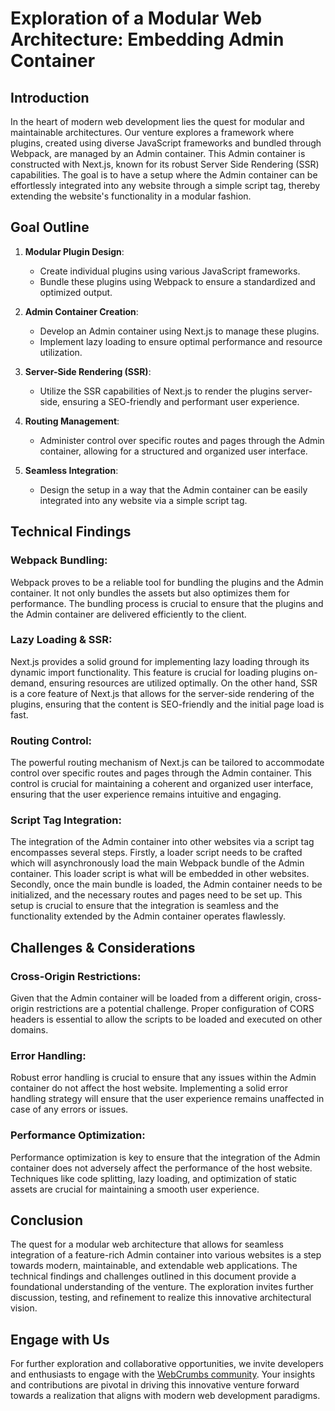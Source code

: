 # Exploration of a Modular Web Architecture: Embedding Admin Container

## Introduction

In the heart of modern web development lies the quest for modular and maintainable architectures. Our venture explores a framework where plugins, created using diverse JavaScript frameworks and bundled through Webpack, are managed by an Admin container. This Admin container is constructed with Next.js, known for its robust Server Side Rendering (SSR) capabilities. The goal is to have a setup where the Admin container can be effortlessly integrated into any website through a simple script tag, thereby extending the website's functionality in a modular fashion.

## Goal Outline

1. **Modular Plugin Design**:
   - Create individual plugins using various JavaScript frameworks.
   - Bundle these plugins using Webpack to ensure a standardized and optimized output.

2. **Admin Container Creation**:
   - Develop an Admin container using Next.js to manage these plugins.
   - Implement lazy loading to ensure optimal performance and resource utilization.

3. **Server-Side Rendering (SSR)**:
   - Utilize the SSR capabilities of Next.js to render the plugins server-side, ensuring a SEO-friendly and performant user experience.

4. **Routing Management**:
   - Administer control over specific routes and pages through the Admin container, allowing for a structured and organized user interface.

5. **Seamless Integration**:
   - Design the setup in a way that the Admin container can be easily integrated into any website via a simple script tag.

## Technical Findings

### Webpack Bundling:

Webpack proves to be a reliable tool for bundling the plugins and the Admin container. It not only bundles the assets but also optimizes them for performance. The bundling process is crucial to ensure that the plugins and the Admin container are delivered efficiently to the client.

### Lazy Loading & SSR:

Next.js provides a solid ground for implementing lazy loading through its dynamic import functionality. This feature is crucial for loading plugins on-demand, ensuring resources are utilized optimally. On the other hand, SSR is a core feature of Next.js that allows for the server-side rendering of the plugins, ensuring that the content is SEO-friendly and the initial page load is fast.

### Routing Control:

The powerful routing mechanism of Next.js can be tailored to accommodate control over specific routes and pages through the Admin container. This control is crucial for maintaining a coherent and organized user interface, ensuring that the user experience remains intuitive and engaging.

### Script Tag Integration:

The integration of the Admin container into other websites via a script tag encompasses several steps. Firstly, a loader script needs to be crafted which will asynchronously load the main Webpack bundle of the Admin container. This loader script is what will be embedded in other websites. Secondly, once the main bundle is loaded, the Admin container needs to be initialized, and the necessary routes and pages need to be set up. This setup is crucial to ensure that the integration is seamless and the functionality extended by the Admin container operates flawlessly.

## Challenges & Considerations

### Cross-Origin Restrictions:

Given that the Admin container will be loaded from a different origin, cross-origin restrictions are a potential challenge. Proper configuration of CORS headers is essential to allow the scripts to be loaded and executed on other domains.

### Error Handling:

Robust error handling is crucial to ensure that any issues within the Admin container do not affect the host website. Implementing a solid error handling strategy will ensure that the user experience remains unaffected in case of any errors or issues.

### Performance Optimization:

Performance optimization is key to ensure that the integration of the Admin container does not adversely affect the performance of the host website. Techniques like code splitting, lazy loading, and optimization of static assets are crucial for maintaining a smooth user experience.

## Conclusion

The quest for a modular web architecture that allows for seamless integration of a feature-rich Admin container into various websites is a step towards modern, maintainable, and extendable web applications. The technical findings and challenges outlined in this document provide a foundational understanding of the venture. The exploration invites further discussion, testing, and refinement to realize this innovative architectural vision.

## Engage with Us

For further exploration and collaborative opportunities, we invite developers and enthusiasts to engage with the [WebCrumbs community](https://github.com/webcrumbs-community/webcrumbs). Your insights and contributions are pivotal in driving this innovative venture forward towards a realization that aligns with modern web development paradigms.

